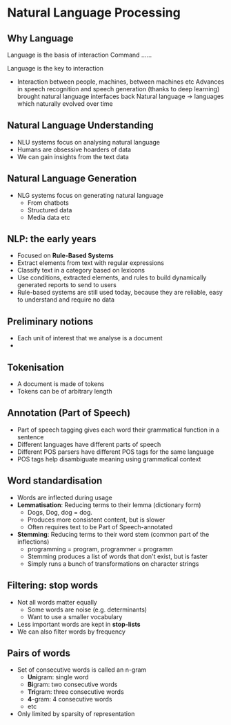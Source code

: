 # Natural Language Processing

## Why Language
Language is the basis of interaction
Command
......

Language is the key to interaction
- Interaction between people, machines, between machines etc
Advances in speech recognition and speech generation (thanks to deep learning) brought natural language interfaces back
Natural language -> languages which naturally evolved over time

## Natural Language Understanding
- NLU systems focus on analysing natural language
- Humans are obsessive hoarders of data
- We can gain insights from the text data

## Natural Language Generation
- NLG systems focus on generating natural language
	- From chatbots
	- Structured data
	- Media data etc

## NLP: the early years
- Focused on **Rule-Based Systems**
- Extract elements from text with regular expressions
- Classify text in a category based on lexicons
- Use conditions, extracted elements, and rules to build dynamically generated reports to send to users
- Rule-based systems are still used today, because they are reliable, easy to understand and require no data

## Preliminary notions
- Each unit of interest that we analyse is a document
- 
## Tokenisation
- A document is made of tokens
- Tokens can be of arbitrary length

## Annotation (Part of Speech)
- Part of speech tagging gives each word their grammatical function in a sentence
- Different languages have different parts of speech
- Different POS parsers have different POS tags for the same language
- POS tags help disambiguate meaning using grammatical context

## Word standardisation
- Words are inflected during usage
- **Lemmatisation**: Reducing terms to their lemma (dictionary form)
	- Dogs, Dog, dog = dog.
	- Produces more consistent content, but is slower
	- Often requires text to be Part of Speech-annotated
- **Stemming**: Reducing terms to their word stem (common part of the inflections)
	- programming = program, programmer = programm
	- Stemming produces a list of words that don't exist, but is faster
	- Simply runs a bunch of transformations on character strings

## Filtering: stop words
- Not all words matter equally
	- Some words are noise (e.g. determinants)
	- Want to use a smaller vocabulary
- Less important words are kept in **stop-lists**
- We can also filter words by frequency

## Pairs of words
- Set of consecutive words is called an n-gram
	- **Uni**gram: single word
	- **Bi**gram: two consecutive words
	- **Tri**gram: three consecutive words
	- **4**-gram: 4 consecutive words
	- etc
- Only limited by sparsity of representation